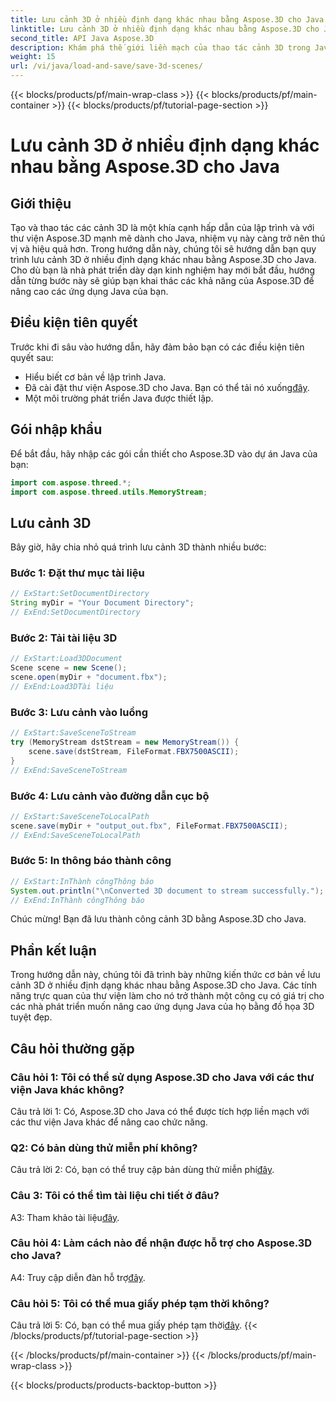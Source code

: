 ```yaml
---
title: Lưu cảnh 3D ở nhiều định dạng khác nhau bằng Aspose.3D cho Java
linktitle: Lưu cảnh 3D ở nhiều định dạng khác nhau bằng Aspose.3D cho Java
second_title: API Java Aspose.3D
description: Khám phá thế giới liền mạch của thao tác cảnh 3D trong Java với Aspose.3D. Tìm hiểu cách lưu cảnh ở nhiều định dạng khác nhau một cách dễ dàng.
weight: 15
url: /vi/java/load-and-save/save-3d-scenes/
---
```


{{< blocks/products/pf/main-wrap-class >}}
{{< blocks/products/pf/main-container >}}
{{< blocks/products/pf/tutorial-page-section >}}

# Lưu cảnh 3D ở nhiều định dạng khác nhau bằng Aspose.3D cho Java

## Giới thiệu

Tạo và thao tác các cảnh 3D là một khía cạnh hấp dẫn của lập trình và với thư viện Aspose.3D mạnh mẽ dành cho Java, nhiệm vụ này càng trở nên thú vị và hiệu quả hơn. Trong hướng dẫn này, chúng tôi sẽ hướng dẫn bạn quy trình lưu cảnh 3D ở nhiều định dạng khác nhau bằng Aspose.3D cho Java. Cho dù bạn là nhà phát triển dày dạn kinh nghiệm hay mới bắt đầu, hướng dẫn từng bước này sẽ giúp bạn khai thác các khả năng của Aspose.3D để nâng cao các ứng dụng Java của bạn.

## Điều kiện tiên quyết

Trước khi đi sâu vào hướng dẫn, hãy đảm bảo bạn có các điều kiện tiên quyết sau:

- Hiểu biết cơ bản về lập trình Java.
-  Đã cài đặt thư viện Aspose.3D cho Java. Bạn có thể tải nó xuống[đây](https://releases.aspose.com/3d/java/).
- Một môi trường phát triển Java được thiết lập.

## Gói nhập khẩu

Để bắt đầu, hãy nhập các gói cần thiết cho Aspose.3D vào dự án Java của bạn:

```java
import com.aspose.threed.*;
import com.aspose.threed.utils.MemoryStream;

```

## Lưu cảnh 3D

Bây giờ, hãy chia nhỏ quá trình lưu cảnh 3D thành nhiều bước:

### Bước 1: Đặt thư mục tài liệu

```java
// ExStart:SetDocumentDirectory
String myDir = "Your Document Directory";
// ExEnd:SetDocumentDirectory
```

### Bước 2: Tải tài liệu 3D

```java
// ExStart:Load3DDocument
Scene scene = new Scene();
scene.open(myDir + "document.fbx");
// ExEnd:Load3DTài liệu
```

### Bước 3: Lưu cảnh vào luồng

```java
// ExStart:SaveSceneToStream
try (MemoryStream dstStream = new MemoryStream()) {
    scene.save(dstStream, FileFormat.FBX7500ASCII);
}
// ExEnd:SaveSceneToStream
```

### Bước 4: Lưu cảnh vào đường dẫn cục bộ

```java
// ExStart:SaveSceneToLocalPath
scene.save(myDir + "output_out.fbx", FileFormat.FBX7500ASCII);
// ExEnd:SaveSceneToLocalPath
```

### Bước 5: In thông báo thành công

```java
// ExStart:InThành côngThông báo
System.out.println("\nConverted 3D document to stream successfully.");
// ExEnd:InThành côngThông báo
```

Chúc mừng! Bạn đã lưu thành công cảnh 3D bằng Aspose.3D cho Java.

## Phần kết luận

Trong hướng dẫn này, chúng tôi đã trình bày những kiến thức cơ bản về lưu cảnh 3D ở nhiều định dạng khác nhau bằng Aspose.3D cho Java. Các tính năng trực quan của thư viện làm cho nó trở thành một công cụ có giá trị cho các nhà phát triển muốn nâng cao ứng dụng Java của họ bằng đồ họa 3D tuyệt đẹp.

## Câu hỏi thường gặp

### Câu hỏi 1: Tôi có thể sử dụng Aspose.3D cho Java với các thư viện Java khác không?

Câu trả lời 1: Có, Aspose.3D cho Java có thể được tích hợp liền mạch với các thư viện Java khác để nâng cao chức năng.

### Q2: Có bản dùng thử miễn phí không?

 Câu trả lời 2: Có, bạn có thể truy cập bản dùng thử miễn phí[đây](https://releases.aspose.com/).

### Câu 3: Tôi có thể tìm tài liệu chi tiết ở đâu?

A3: Tham khảo tài liệu[đây](https://reference.aspose.com/3d/java/).

### Câu hỏi 4: Làm cách nào để nhận được hỗ trợ cho Aspose.3D cho Java?

 A4: Truy cập diễn đàn hỗ trợ[đây](https://forum.aspose.com/c/3d/18).

### Câu hỏi 5: Tôi có thể mua giấy phép tạm thời không?

 Câu trả lời 5: Có, bạn có thể mua giấy phép tạm thời[đây](https://purchase.aspose.com/temporary-license/).
{{< /blocks/products/pf/tutorial-page-section >}}

{{< /blocks/products/pf/main-container >}}
{{< /blocks/products/pf/main-wrap-class >}}

{{< blocks/products/products-backtop-button >}}
